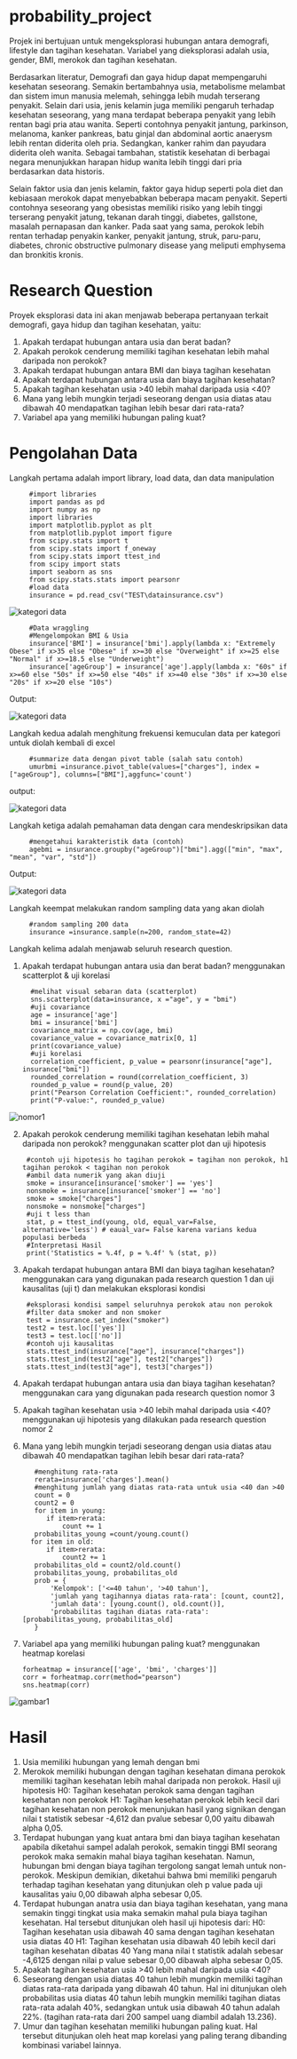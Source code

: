 # probability_project
Projek ini bertujuan untuk mengeksplorasi hubungan antara demografi, lifestyle dan tagihan kesehatan. Variabel yang dieksplorasi adalah usia, gender, BMI, merokok dan tagihan kesehatan.

Berdasarkan literatur, Demografi dan gaya hidup dapat mempengaruhi kesehatan seseorang. Semakin bertambahnya usia, metabolisme melambat dan sistem imun manusia melemah, sehingga lebih mudah terserang penyakit. Selain dari usia, jenis kelamin juga memiliki pengaruh terhadap kesehatan seseorang, yang mana terdapat beberapa penyakit yang lebih rentan bagi pria atau wanita. Seperti contohnya penyakit jantung, parkinson, melanoma, kanker pankreas, batu ginjal dan abdominal aortic anaerysm lebih rentan diderita oleh pria. Sedangkan, kanker rahim dan payudara diderita oleh wanita. Sebagai tambahan, statistik kesehatan di berbagai negara menunjukkan harapan hidup wanita lebih tinggi dari pria berdasarkan data historis.

Selain faktor usia dan jenis kelamin, faktor gaya hidup seperti pola diet dan kebiasaan merokok dapat menyebabkan beberapa macam penyakit. Seperti contohnya seseorang yang obesistas memiliki risiko yang lebih tinggi terserang penyakit jatung, tekanan darah tinggi, diabetes, gallstone, masalah pernapasan dan kanker. Pada saat  yang sama, perokok lebih rentan terhadap penyakin kanker, penyakit jantung, struk, paru-paru, diabetes, chronic obstructive pulmonary disease yang meliputi emphysema dan bronkitis kronis. 


# Research Question
Proyek eksplorasi data ini akan menjawab beberapa pertanyaan terkait demografi, gaya hidup dan tagihan kesehatan, yaitu:
1) Apakah terdapat hubungan antara usia dan berat badan?
2) Apakah perokok cenderung memiliki tagihan kesehatan lebih mahal daripada non perokok?
3) Apakah terdapat hubungan antara BMI dan biaya tagihan kesehatan
4) Apakah terdapat hubungan antara usia dan biaya tagihan kesehatan?
5) Apakah tagihan kesehatan usia >40 lebih mahal daripada usia <40?
6) Mana yang lebih mungkin terjadi seseorang dengan usia diatas atau dibawah 40 mendapatkan tagihan lebih besar dari rata-rata?
7) Variabel apa yang memiliki hubungan paling kuat?

# Pengolahan Data

 Langkah pertama adalah import library, load data, dan data manipulation

         #import libraries
         import pandas as pd
         import numpy as np
         import libraries
         import matplotlib.pyplot as plt
         from matplotlib.pyplot import figure
         from scipy.stats import t
         from scipy.stats import f_oneway
         from scipy.stats import ttest_ind
         from scipy import stats
         import seaborn as sns
         from scipy.stats.stats import pearsonr
         #load data
         insurance = pd.read_csv("TEST\datainsurance.csv")
         
![kategori data](https://github.com/elleferrd/probability_project/assets/137087598/20a07ac8-0932-4fc7-ad14-afd08d8eff29)

         #Data wraggling
         #Mengelompokan BMI & Usia
         insurance['BMI'] = insurance['bmi'].apply(lambda x: "Extremely Obese" if x>35 else "Obese" if x>=30 else "Overweight" if x>=25 else "Normal" if x>=18.5 else "Underweight")
         insurance['ageGroup'] = insurance['age'].apply(lambda x: "60s" if x>=60 else "50s" if x>=50 else "40s" if x>=40 else "30s" if x>=30 else "20s" if x>=20 else "10s")

 Output:
 
![kategori data](https://github.com/elleferrd/probability_project/assets/137087598/e992c05d-141f-4744-a6d5-c93b65b74dd4)

Langkah kedua adalah menghitung frekuensi kemuculan data per kategori untuk diolah kembali di excel

         #summarize data dengan pivot table (salah satu contoh)
         umurbmi =insurance.pivot_table(values=["charges"], index = ["ageGroup"], columns=["BMI"],aggfunc='count')

output:

![kategori data](https://github.com/elleferrd/probability_project/assets/137087598/2b952a26-d36c-46f9-91e7-908ce9cb3366)


Langkah ketiga adalah pemahaman data dengan cara mendeskripsikan data

         #mengetahui karakteristik data (contoh)
         agebmi = insurance.groupby("ageGroup")["bmi"].agg(["min", "max", "mean", "var", "std"]) 

 Output:
        
![kategori data](https://github.com/elleferrd/probability_project/assets/137087598/e0226e16-6448-488a-b1d1-d24ab56b926a)

Langkah keempat melakukan random sampling data yang akan diolah

         #random sampling 200 data
         insurance =insurance.sample(n=200, random_state=42)

 Langkah kelima adalah menjawab seluruh research question.

1) Apakah terdapat hubungan antara usia dan berat badan? menggunakan scatterplot & uji korelasi

         #melihat visual sebaran data (scatterplot)
         sns.scatterplot(data=insurance, x ="age", y = "bmi")
         #uji covariance
         age = insurance['age']
         bmi = insurance['bmi']
         covariance_matrix = np.cov(age, bmi)
         covariance_value = covariance_matrix[0, 1]
         print(covariance_value)
         #uji korelasi
         correlation_coefficient, p_value = pearsonr(insurance["age"], insurance["bmi"])
         rounded_correlation = round(correlation_coefficient, 3)
         rounded_p_value = round(p_value, 20)
         print("Pearson Correlation Coefficient:", rounded_correlation)
         print("P-value:", rounded_p_value)

![nomor1](https://github.com/elleferrd/probability_project/assets/137087598/6cee6fac-cd02-41a4-af63-751c2a68b4ab)
   
2) Apakah perokok cenderung memiliki tagihan kesehatan lebih mahal daripada non perokok? menggunakan scatter plot dan uji hipotesis

        #contoh uji hipotesis ho tagihan perokok = tagihan non perokok, h1 tagihan perokok < tagihan non perokok
        #ambil data numerik yang akan diuji
        smoke = insurance[insurance['smoker'] == 'yes']
        nonsmoke = insurance[insurance['smoker'] == 'no']
        smoke = smoke["charges"]
        nonsmoke = nonsmoke["charges"]
        #uji t less than
        stat, p = ttest_ind(young, old, equal_var=False, alternative='less') # eaual_var= False karena varians kedua populasi berbeda
        #Interpretasi Hasil
        print('Statistics = %.4f, p = %.4f' % (stat, p)) 

3) Apakah terdapat hubungan antara BMI dan biaya tagihan kesehatan? menggunakan cara yang digunakan pada research question 1 dan uji kausalitas (uji t) dan melakukan eksplorasi kondisi

        #eksplorasi kondisi sampel seluruhnya perokok atau non perokok
        #filter data smoker and non smoker
        test = insurance.set_index("smoker")
        test2 = test.loc[['yes']]
        test3 = test.loc[['no']]
        #contoh uji kausalitas
        stats.ttest_ind(insurance["age"], insurance["charges"])
        stats.ttest_ind(test2["age"], test2["charges"])
        stats.ttest_ind(test3["age"], test3["charges"])
  
4) Apakah terdapat hubungan antara usia dan biaya tagihan kesehatan? menggunakan cara yang digunakan pada research question nomor 3
  
5) Apakah tagihan kesehatan usia >40 lebih mahal daripada usia <40? menggunakan uji hipotesis yang dilakukan pada research question nomor 2
   
6) Mana yang lebih mungkin terjadi seseorang dengan usia diatas atau dibawah 40 mendapatkan tagihan lebih besar dari rata-rata?

   
          #menghitung rata-rata
          rerata=insurance['charges'].mean()
          #menghitung jumlah yang diatas rata-rata untuk usia <40 dan >40
          count = 0
          count2 = 0
          for item in young:
             if item>rerata:
                 count += 1
          probabilitas_young =count/young.count() 
         for item in old:
             if item>rerata:
                 count2 += 1
          probabilitas_old = count2/old.count()
          probabilitas_young, probabilitas_old
          prob = {
              'Kelompok': ['<=40 tahun', '>40 tahun'],
              'jumlah yang tagihannya diatas rata-rata': [count, count2],
              'jumlah data': [young.count(), old.count()],
              'probabilitas tagihan diatas rata-rata': [probabilitas_young, probabilitas_old]
          }
      
8) Variabel apa yang memiliki hubungan paling kuat? menggunakan heatmap korelasi
    
       forheatmap = insurance[['age', 'bmi', 'charges']]
       corr = forheatmap.corr(method="pearson")
       sns.heatmap(corr)

![gambar1](https://github.com/elleferrd/probability_project/assets/137087598/69c4eacc-65ee-4cc8-9957-bebf5fc8151f)


# Hasil
1) Usia memiliki hubungan yang lemah dengan bmi
2) Merokok memiliki hubungan dengan tagihan kesehatan dimana perokok memiliki tagihan kesehatan lebih mahal daripada non perokok. Hasil uji hipotesis
H0: Tagihan kesehatan perokok sama dengan tagihan kesehatan non perokok
H1: Tagihan kesehatan perokok lebih kecil dari tagihan kesehatan non perokok
menunjukan hasil yang signikan dengan nilai t statistik sebesar -4,612 dan pvalue sebesar 0,00 yaitu dibawah alpha 0,05.
3) Terdapat hubungan yang kuat antara bmi dan biaya tagihan kesehatan apabila diketahui sampel adalah perokok, semakin tinggi BMI seorang perokok maka semakin mahal biaya tagihan kesehatan. Namun, hubungan bmi dengan biaya tagihan tergolong sangat lemah untuk non-perokok. Meskipun demikian, diketahui bahwa bmi memiliki pengaruh terhadap tagihan kesehatan yang ditunjukan oleh p value pada uji kausalitas yaiu 0,00 dibawah alpha sebesar 0,05.
4) Terdapat hubungan anatra usia dan biaya tagihan kesehatan, yang mana semakin tinggi tingkat usia maka semakin mahal pula biaya tagihan kesehatan. Hal tersebut ditunjukan oleh hasil uji hipotesis dari:
H0: Tagihan kesehatan usia dibawah 40 sama dengan tagihan kesehatan usia diatas 40
H1: Tagihan kesehatan usia dibawah 40 lebih kecil dari tagihan kesehatan dibatas 40
Yang mana  nilai t statistik adalah sebesar -4,6125 dengan nilai p value sebesar 0,00 dibawah alpha sebesar 0,05.
5) Apakah tagihan kesehatan usia >40 lebih mahal daripada usia <40?
6) Seseorang dengan usia diatas 40 tahun lebih mungkin memiliki tagihan diatas rata-rata daripada yang dibawah 40 tahun. Hal ini ditunjukan oleh probabilitas usia diatas 40 tahun lebih mungkin memiliki tagihan diatas rata-rata  adalah 40%, sedangkan untuk usia dibawah 40 tahun adalah 22%. (tagihan rata-rata dari 200 sampel uang diambil adalah 13.236).
7) Umur dan tagihan kesehatan memiliki hubungan paling kuat. Hal tersebut ditunjukan oleh heat map korelasi yang paling terang dibanding kombinasi variabel lainnya.
